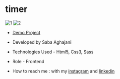 # timer
![1](https://github.com/Saba-Aghajani-developer/timer/assets/135870519/73fa4927-3366-4fe2-8c35-1ea240db621f)
![2](https://github.com/Saba-Aghajani-developer/timer/assets/135870519/f43f279b-2388-46ea-b8e6-4045bd78f0b0)

- [Demo Project](https://saba-aghajani-developer.github.io/timer/)

- Developed by Saba Aghajani
  
- Technologies Used - Html5, Css3, Sass 

- Role - Frontend

- How to reach me : with my [instagram](https://instagram.com/saba_aghajani_developer?utm_source=qr&igshid=MzNlNGNkZWQ4Mg%3D%3D) and [linkedin](https://www.linkedin.com/in/saba-a-69b608208)
